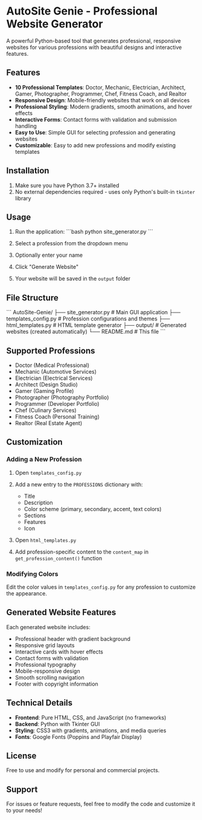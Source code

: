 # AutoSite Genie - Professional Website Generator

A powerful Python-based tool that generates professional, responsive websites for various professions with beautiful designs and interactive features.

## Features

- **10 Professional Templates**: Doctor, Mechanic, Electrician, Architect, Gamer, Photographer, Programmer, Chef, Fitness Coach, and Realtor
- **Responsive Design**: Mobile-friendly websites that work on all devices
- **Professional Styling**: Modern gradients, smooth animations, and hover effects
- **Interactive Forms**: Contact forms with validation and submission handling
- **Easy to Use**: Simple GUI for selecting profession and generating websites
- **Customizable**: Easy to add new professions and modify existing templates

## Installation

1. Make sure you have Python 3.7+ installed
2. No external dependencies required - uses only Python's built-in `tkinter` library

## Usage

1. Run the application:
   \`\`\`bash
   python site_generator.py
   \`\`\`

2. Select a profession from the dropdown menu
3. Optionally enter your name
4. Click "Generate Website"
5. Your website will be saved in the `output` folder

## File Structure

\`\`\`
AutoSite-Genie/
├── site_generator.py      # Main GUI application
├── templates_config.py    # Profession configurations and themes
├── html_templates.py      # HTML template generator
├── output/                # Generated websites (created automatically)
└── README.md             # This file
\`\`\`

## Supported Professions

- Doctor (Medical Professional)
- Mechanic (Automotive Services)
- Electrician (Electrical Services)
- Architect (Design Studio)
- Gamer (Gaming Profile)
- Photographer (Photography Portfolio)
- Programmer (Developer Portfolio)
- Chef (Culinary Services)
- Fitness Coach (Personal Training)
- Realtor (Real Estate Agent)

## Customization

### Adding a New Profession

1. Open `templates_config.py`
2. Add a new entry to the `PROFESSIONS` dictionary with:
   - Title
   - Description
   - Color scheme (primary, secondary, accent, text colors)
   - Sections
   - Features
   - Icon

3. Open `html_templates.py`
4. Add profession-specific content to the `content_map` in `get_profession_content()` function

### Modifying Colors

Edit the color values in `templates_config.py` for any profession to customize the appearance.

## Generated Website Features

Each generated website includes:
- Professional header with gradient background
- Responsive grid layouts
- Interactive cards with hover effects
- Contact forms with validation
- Professional typography
- Mobile-responsive design
- Smooth scrolling navigation
- Footer with copyright information

## Technical Details

- **Frontend**: Pure HTML, CSS, and JavaScript (no frameworks)
- **Backend**: Python with Tkinter GUI
- **Styling**: CSS3 with gradients, animations, and media queries
- **Fonts**: Google Fonts (Poppins and Playfair Display)

## License

Free to use and modify for personal and commercial projects.

## Support

For issues or feature requests, feel free to modify the code and customize it to your needs!
